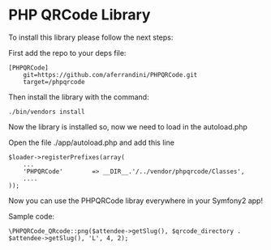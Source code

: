 # PHP QRCode Library #

To install this library please follow the next steps:

First add the repo to your deps file:

    [PHPQRCode]
        git=https://github.com/aferrandini/PHPQRCode.git
        target=/phpqrcode

Then install the library with the command:

    ./bin/vendors install

Now the library is installed so, now we need to load in the autoload.php

Open the file ./app/autoload.php and add this line

    $loader->registerPrefixes(array(
        ...
        'PHPQRCode'        => __DIR__.'/../vendor/phpqrcode/Classes',
        ....
    ));

Now you can use the PHPQRCode libray everywhere in your Symfony2 app!

Sample code:

    \PHPQRCode_QRcode::png($attendee->getSlug(), $qrcode_directory . $attendee->getSlug(), 'L', 4, 2);
